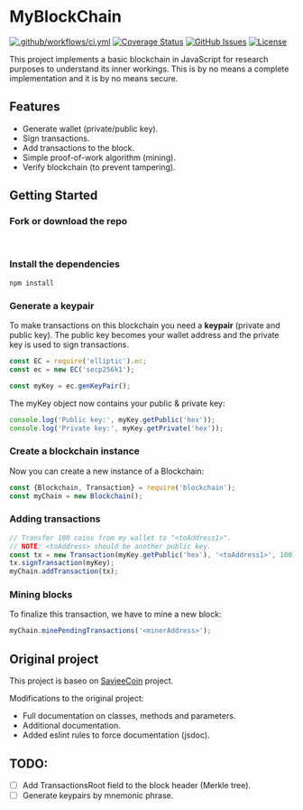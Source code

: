 # MyBlockChain

[![.github/workflows/ci.yml](https://github.com/ehsomma/myblockchain/actions/workflows/ci.yml/badge.svg)](https://github.com/ehsomma/myblockchain/actions/workflows/ci.yml)
[![Coverage Status](https://coveralls.io/repos/github/ehsomma/myblockchain/badge.svg?branch=master)](https://coveralls.io/github/ehsomma/myblockchain?branch=master)
[![GitHub Issues](https://img.shields.io/github/issues/ehsomma/myblockchain)](https://github.com/ehsomma/myblockchain/issues)
[![License](https://img.shields.io/badge/license-MIT-informational)](/LICENSE)

This project implements a basic blockchain in JavaScript for research purposes to understand its inner workings. This is by no means a complete implementation and it is by no means secure.

## Features

* Generate wallet (private/public key).
* Sign transactions.
* Add transactions to the block.
* Simple proof-of-work algorithm (mining).
* Verify blockchain (to prevent tampering).

## Getting Started <a name = "getting-started"></a>
### Fork or download the repo
<br>

### Install the dependencies
```
npm install
```

### Generate a keypair

To make transactions on this blockchain you need a **keypair** (private and public key). The public key becomes your wallet address and the private key is used to sign transactions.

```js
const EC = require('elliptic').ec;
const ec = new EC('secp256k1');

const myKey = ec.genKeyPair();
```

The myKey object now contains your public & private key:

```js
console.log('Public key:', myKey.getPublic('hex'));
console.log('Private key:', myKey.getPrivate('hex'));
```

### Create a blockchain instance
Now you can create a new instance of a Blockchain:

```js
const {Blockchain, Transaction} = require('blockchain');
const myChain = new Blockchain();
```

### Adding transactions
```js
// Transfer 100 coins from my wallet to "<toAddress1>".
// NOTE: <toAddress> should be another public key.
const tx = new Transaction(myKey.getPublic('hex'), '<toAddress1>', 100);
tx.signTransaction(myKey);
myChain.addTransaction(tx);
```

### Mining blocks
To finalize this transaction, we have to mine a new block:

```js
myChain.minePendingTransactions('<minerAddress>');
```

## Original project <a name = "original-project"></a>
This project is baseo on [SavjeeCoin](https://github.com/Savjee/SavjeeCoin) project.

Modifications to the original project:
* Full documentation on classes, methods and parameters.
* Additional documentation.
* Added eslint rules to force documentation (jsdoc).

## TODO:

- [ ] Add TransactionsRoot field to the block header (Merkle tree).
- [ ] Generate keypairs by mnemonic phrase.